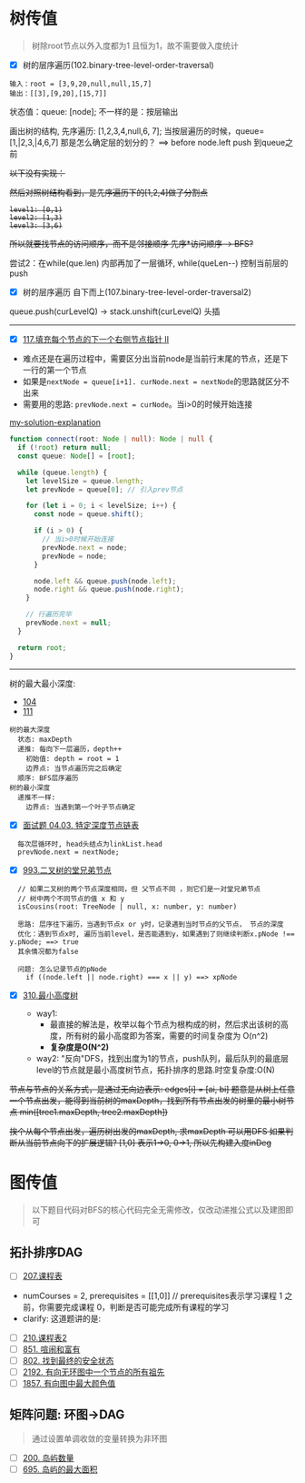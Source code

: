 # 树传值

> 树除root节点以外入度都为1 且恒为1，故不需要做入度统计

- [x] 树的层序遍历(102.binary-tree-level-order-traversal)

```
输入：root = [3,9,20,null,null,15,7]
输出：[[3],[9,20],[15,7]]
```

状态值：queue: [node];
不一样的是：按层输出

画出树的结构, 先序遍历: [1,2,3,4,null,6, 7];
当按层遍历的时候，queue= [1,|2,3,|4,6,7]
那是怎么确定层的划分的？
==> before node.left push 到queue之前

<del>
以下没有实现：

然后对照树结构看到，是先序遍历下的[1,2,4]做了分割点

```
level1: [0,1)
level2: [1,3)
level3: [3,6)
```

所以就要找节点的访问顺序，而不是邻接顺序
先序\*访问顺序 -> BFS?

</del>

尝试2：在while(que.len) 内部再加了一层循环, while(queLen--) 控制当前层的push

- [x] 树的层序遍历 自下而上(107.binary-tree-level-order-traversal2)

queue.push(curLevelQ) -> stack.unshift(curLevelQ) 头插

---

- [x] [117.填充每个节点的下一个右侧节点指针 II](https://leetcode.com/problems/populating-next-right-pointers-in-each-node-ii/description/)

- 难点还是在遍历过程中，需要区分出当前node是当前行末尾的节点，还是下一行的第一个节点
- 如果是`nextNode = queue[i+1]. curNode.next = nextNode`的思路就区分不出来
- 需要用的思路: `prevNode.next = curNode`。当i>0的时候开始连接

[my-solution-explanation](https://leetcode.com/problems/populating-next-right-pointers-in-each-node-ii/solutions/4017401/simple-answer-to-easy-understand/)

```ts
function connect(root: Node | null): Node | null {
  if (!root) return null;
  const queue: Node[] = [root];

  while (queue.length) {
    let levelSize = queue.length;
    let prevNode = queue[0]; // 引入prev节点

    for (let i = 0; i < levelSize; i++) {
      const node = queue.shift();

      if (i > 0) {
        // 当i>0时候开始连接
        prevNode.next = node;
        prevNode = node;
      }

      node.left && queue.push(node.left);
      node.right && queue.push(node.right);
    }

    // 行遍历完毕
    prevNode.next = null;
  }

  return root;
}
```

---

树的最大最小深度:

- [104](https://leetcode.cn/problems/maximum-depth-of-binary-tree/)
- [111](https://leetcode.cn/problems/minimum-depth-of-binary-tree/)

```
树的最大深度
  状态: maxDepth
  递推: 每向下一层遍历，depth++
    初始值: depth = root = 1
    边界点: 当节点遍历完之后确定
  顺序: BFS层序遍历
树的最小深度
  递推不一样:
    边界点: 当遇到第一个叶子节点确定
```

- [x] [面试题 04.03. 特定深度节点链表](https://leetcode.cn/problems/list-of-depth-lcci/)

```
  每次层循环时, head头结点为linkList.head
  prevNode.next = nextNode;
```

- [x] [993.二叉树的堂兄弟节点](https://leetcode.cn/problems/cousins-in-binary-tree/)

```
  // 如果二叉树的两个节点深度相同，但 父节点不同 ，则它们是一对堂兄弟节点
  // 树中两个不同节点的值 x 和 y
  isCousins(root: TreeNode | null, x: number, y: number)

  思路: 层序往下遍历，当遇到节点x or y时，记录遇到当时节点的父节点， 节点的深度
  优化：遇到节点x时, 遍历当前level，是否能遇到y，如果遇到了则继续判断x.pNode !== y.pNode; ==> true
  其余情况都为false

  问题: 怎么记录节点的pNode
    if ((node.left || node.right) === x || y) ==> xpNode
```

- [x] [310.最小高度树](https://leetcode.cn/problems/minimum-height-trees/)

  - way1:
    - 最直接的解法是，枚举以每个节点为根构成的树，然后求出该树的高度，所有树的最小高度即为答案，需要的时间复杂度为 O(n^2)
    - **复杂度是O(N^2)**
  - way2: "反向"DFS，找到出度为1的节点，push队列，最后队列的最底层level的节点就是最小高度树节点，拓扑排序的思路.时空复杂度:O(N)

<del>
  
 节点与节点的关系方式，是通过无向边表示: edges[i] = [ai, bi]
 题意是从树上任意一个节点出发，能得到当前树的maxDepth，找到所有节点出发的树里的最小树节点 min([tree1.maxDepth, tree2.maxDepth])

挨个从每个节点出发，遍历树出发的maxDepth, 求maxDepth 可以用DFS
如果判断从当前节点向下的扩展逻辑? [1,0] 表示1->0, 0->1, 所以先构建入度inDeg

</del>

# 图传值

> 以下题目代码对BFS的核心代码完全无需修改，仅改动递推公式以及建图即可

## 拓扑排序DAG

- [ ] [207.课程表](https://leetcode.cn/problems/course-schedule/)
- numCourses = 2, prerequisites = [[1,0]] // prerequisites表示学习课程 1 之前，你需要完成课程 0，判断是否可能完成所有课程的学习
- clarify: 这道题讲的是:

- [ ] [210.课程表2](https://leetcode.cn/problems/course-schedule-ii/)
- [ ] [851. 喧闹和富有](https://leetcode.cn/problems/loud-and-rich/)
- [ ] [802. 找到最终的安全状态](https://leetcode.cn/problems/find-eventual-safe-states/)
- [ ] [2192. 有向无环图中一个节点的所有祖先](https://leetcode.cn/problems/all-ancestors-of-a-node-in-a-directed-acyclic-graph/)
- [ ] [1857. 有向图中最大颜色值](https://leetcode.cn/problems/largest-color-value-in-a-directed-graph/)

## 矩阵问题: 环图->DAG

> 通过设置单调收敛的变量转换为非环图

- [ ] [200. 岛屿数量](https://leetcode.cn/problems/number-of-islands/)
- [ ] [695. 岛屿的最大面积](https://leetcode.cn/problems/max-area-of-island/)
